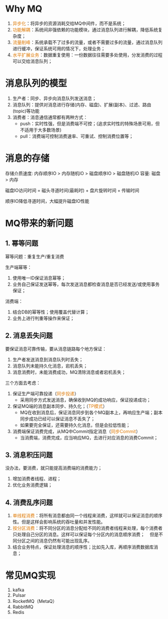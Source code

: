 # Why MQ

1. <font color="#de7802">异步化</font>：将异步的资源消耗交给MQ中间件，而不是系统；
2. <font color="#de7802">功能解耦</font>：系统间非强依赖的功能模块，通过消息队列进行解耦，降低系统复杂度；
3. <font color="#de7802">流量削峰</font>：系统承载不了过多的流量，或者不需要过多的流量，通过消息队列进行缓冲，保证系统可用的情况下，处理业务；
5. <font color="#de7802">水平扩展业务</font>：数据重复使用：一份数据往往需要多处使用，分发消费的过程可以交给消息队列；

# 消息队列的模型

1. 生产者：同步、异步向消息队列发送消息；
2. 消息队列：提供对消息进行存储(内存、磁盘)、扩展(副本)、过滤、路由(topic)等功能
3. 消费者：消息通信通常都有两种方式：
	- push：实时性强，但是消费端不可控；(追求实时性的特殊场景可用，但不适用于大多数场景)
	- pull：消费端可控制消费速率、可重试、控制消费位置等；

# 消息的存储

存储介质速度: 内存顺序IO > 内存随机IO > 磁盘顺序IO > 磁盘随机IO
容量: 磁盘 > 内存

磁盘IO访问时间 = 磁头寻道时间(最耗时) + 盘片旋转时间 + 传输时间

顺序IO降低寻道时间，大幅提升磁盘IO性能

# MQ带来的新问题

## 1. 幂等问题

幂等问题：重复生产/重复消费

生产端幂等：
1. 使用唯一ID保证消息幂等；
2. 业务自己保证发送幂等，每次发送消息都检查消息是否已经发送/或使用事务保证；

消费端：
1. 结合DB的幂等性；使用覆盖代替计算；
2. 业务上进行判重等操作来保证；

## 2. 消息丢失问题

要保证消息可靠传输，要从消息链路每个地方保证：
1. 生产者发送消息到消息队列时丢失；
2. 消息队列未能持久化消息，宕机丢失；
3. 消息消费时，未能消费成功，MQ清除消息或者宕机丢失；

三个方面去考虑：
1. 保证生产端可靠投递（<font color="#de7802">同步投递</font>）
	- 采用同步方式发送消息，确保收到MQ的成功响应，保证投递成功；
2. 保证MQ端的消息副本同步、持久化；（<font color="#de7802">TP模式</font>）
	- MQ在收到消息后，保证消息同步到各个MQ副本上，再响应生产端；副本同步成功已经可以保证消息不丢失了；
	- 如果要完全保证，还需要持久化消息，但是会拉低性能；
3. 消费端保证消费完成，从MQ中Commit指定消息（<font color="#de7802">同步Commit</font>）
	- 当消费端，消费完成，应当响应MQ，去进行对应消息的消费Commit；
## 3. 消息积压问题

没办法，要消费，就只能提高消费端的消费能力；
1. 增加消费者线程、进程；
2. 优化业务消费逻辑；

## 4. 消费乱序问题

1. <font color="#de7802">单线程消费</font>：将所有消息都由同一个线程来消费，这样就可以保证消息的顺序性。但是这样会影响系统的吞吐量和并发性能。
2. <font color="#de7802">按分区消费</font>：将不同分区的消息分配给不同的消费者线程来处理，每个消费者只处理自己分区的消息。这样可以保证每个分区内的消息顺序消费；
   但是不同分区之间的消息仍然有可能出现乱序。
4. 结合业务特点，保证处理消息的顺序性；比如先入库，再顺序消费数据库消息；


# 常见MQ实现

1. kafka
2. Pulsar
3. RocketMQ（MetaQ）
4. RabbitMQ
5. Redis







